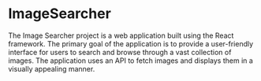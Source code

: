 # ImageSearcher
The Image Searcher project is a web application built using the React framework. The primary goal of the application is to provide a user-friendly interface for users to search and browse through a vast collection of images. The application uses an API to fetch images and displays them in a visually appealing manner.
